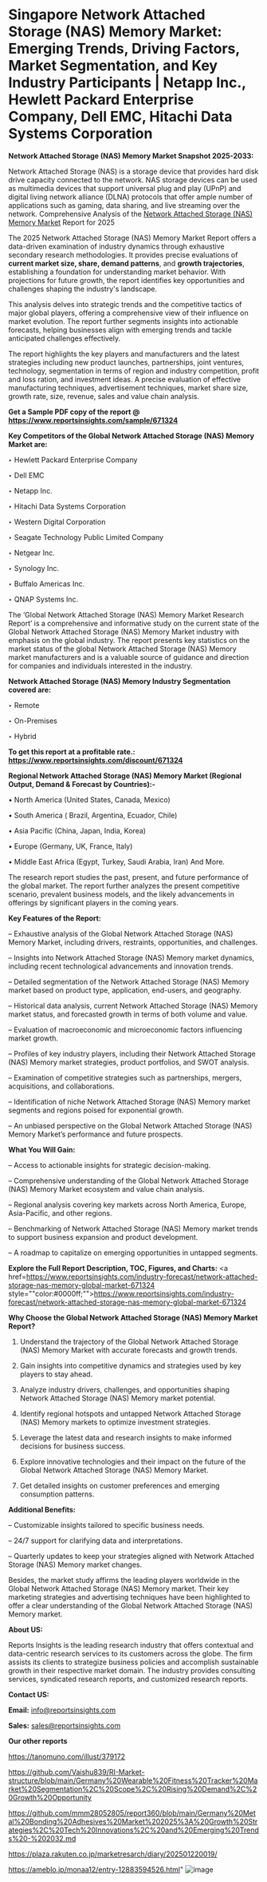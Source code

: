 # Singapore Network Attached Storage (NAS) Memory Market: Emerging Trends, Driving Factors, Market Segmentation, and Key Industry Participants | Netapp Inc., Hewlett Packard Enterprise Company, Dell EMC, Hitachi Data Systems Corporation

<strong>Network Attached Storage (NAS) Memory Market Snapshot 2025-2033:</strong>

Network Attached Storage (NAS) is a storage device that provides hard disk drive capacity connected to the network. NAS storage devices can be used as multimedia devices that support universal plug and play (UPnP) and digital living network alliance (DLNA) protocols that offer ample number of applications such as gaming, data sharing, and live streaming over the network. Comprehensive Analysis of the <a href=https://www.reportsinsights.com/sample/671324>Network Attached Storage (NAS) Memory Market</a> Report for 2025

The 2025 Network Attached Storage (NAS) Memory Market Report offers a data-driven examination of industry dynamics through exhaustive secondary research methodologies. It provides precise evaluations of <strong>current market size, share, demand patterns</strong>, and <strong>growth trajectories</strong>, establishing a foundation for understanding market behavior. With projections for future growth, the report identifies key opportunities and challenges shaping the industry's landscape.

This analysis delves into strategic trends and the competitive tactics of major global players, offering a comprehensive view of their influence on market evolution. The report further segments insights into actionable forecasts, helping businesses align with emerging trends and tackle anticipated challenges effectively.

The report highlights the key players and manufacturers and the latest strategies including new product launches, partnerships, joint ventures, technology, segmentation in terms of region and industry competition, profit and loss ration, and investment ideas. A precise evaluation of effective manufacturing techniques, advertisement techniques, market share size, growth rate, size, revenue, sales and value chain analysis.

<strong>Get a Sample PDF copy of the report @ <a href=https://www.reportsinsights.com/sample/671324 style=color:#0000ff;>https://www.reportsinsights.com/sample/671324</a></strong>

<strong>Key Competitors of the Global Network Attached Storage (NAS) Memory Market are:</strong>

‣ Hewlett Packard Enterprise Company

‣ Dell EMC

‣ Netapp Inc.

‣ Hitachi Data Systems Corporation

‣ Western Digital Corporation

‣ Seagate Technology Public Limited Company

‣ Netgear Inc.

‣ Synology Inc.

‣ Buffalo Americas Inc.

‣ QNAP Systems Inc.

The ‘Global Network Attached Storage (NAS) Memory Market Research Report’ is a comprehensive and informative study on the current state of the Global Network Attached Storage (NAS) Memory Market industry with emphasis on the global industry. The report presents key statistics on the market status of the global Network Attached Storage (NAS) Memory market manufacturers and is a valuable source of guidance and direction for companies and individuals interested in the industry.

<strong>Network Attached Storage (NAS) Memory Industry Segmentation covered are:</strong>

‣ Remote

‣ On-Premises

‣ Hybrid

<strong>To get this report at a profitable rate.: <a href=https://www.reportsinsights.com/discount/671324 style=color:#0000ff;>https://www.reportsinsights.com/discount/671324</a></strong>

<strong>Regional Network Attached Storage (NAS) Memory Market (Regional Output, Demand &amp; Forecast by Countries):-</strong>

• North America (United States, Canada, Mexico)

• South America ( Brazil, Argentina, Ecuador, Chile)

• Asia Pacific (China, Japan, India, Korea)

• Europe (Germany, UK, France, Italy)

• Middle East Africa (Egypt, Turkey, Saudi Arabia, Iran) And More.

The research report studies the past, present, and future performance of the global market. The report further analyzes the present competitive scenario, prevalent business models, and the likely advancements in offerings by significant players in the coming years.

<strong>Key Features of the Report:</strong>

– Exhaustive analysis of the Global Network Attached Storage (NAS) Memory Market, including drivers, restraints, opportunities, and challenges.

– Insights into Network Attached Storage (NAS) Memory market dynamics, including recent technological advancements and innovation trends.

– Detailed segmentation of the Network Attached Storage (NAS) Memory market based on product type, application, end-users, and geography.

– Historical data analysis, current Network Attached Storage (NAS) Memory market status, and forecasted growth in terms of both volume and value.

– Evaluation of macroeconomic and microeconomic factors influencing market growth.

– Profiles of key industry players, including their Network Attached Storage (NAS) Memory market strategies, product portfolios, and SWOT analysis.

– Examination of competitive strategies such as partnerships, mergers, acquisitions, and collaborations.

– Identification of niche Network Attached Storage (NAS) Memory market segments and regions poised for exponential growth.

– An unbiased perspective on the Global Network Attached Storage (NAS) Memory Market’s performance and future prospects.

<strong>What You Will Gain:</strong>

– Access to actionable insights for strategic decision-making.

– Comprehensive understanding of the Global Network Attached Storage (NAS) Memory Market ecosystem and value chain analysis.

– Regional analysis covering key markets across North America, Europe, Asia-Pacific, and other regions.

– Benchmarking of Network Attached Storage (NAS) Memory market trends to support business expansion and product development.

– A roadmap to capitalize on emerging opportunities in untapped segments.

<strong>Explore the Full Report Description, TOC, Figures, and Charts:</strong>
<a href=https://www.reportsinsights.com/industry-forecast/network-attached-storage-nas-memory-global-market-671324 style=""color:#0000ff;"">https://www.reportsinsights.com/industry-forecast/network-attached-storage-nas-memory-global-market-671324</a>

<strong>Why Choose the Global Network Attached Storage (NAS) Memory Market Report?</strong>

1. Understand the trajectory of the Global Network Attached Storage (NAS) Memory Market with accurate forecasts and growth trends.

2. Gain insights into competitive dynamics and strategies used by key players to stay ahead.

3. Analyze industry drivers, challenges, and opportunities shaping Network Attached Storage (NAS) Memory market potential.

4. Identify regional hotspots and untapped Network Attached Storage (NAS) Memory markets to optimize investment strategies.

5. Leverage the latest data and research insights to make informed decisions for business success.

6. Explore innovative technologies and their impact on the future of the Global Network Attached Storage (NAS) Memory Market.

7. Get detailed insights on customer preferences and emerging consumption patterns.

<strong>Additional Benefits:</strong>

– Customizable insights tailored to specific business needs.

– 24/7 support for clarifying data and interpretations.

– Quarterly updates to keep your strategies aligned with Network Attached Storage (NAS) Memory market changes.

Besides, the market study affirms the leading players worldwide in the Global Network Attached Storage (NAS) Memory market. Their key marketing strategies and advertising techniques have been highlighted to offer a clear understanding of the Global Network Attached Storage (NAS) Memory market.

<strong><strong>About US</strong>:</strong>

Reports Insights is the leading research industry that offers contextual and data-centric research services to its customers across the globe. The firm assists its clients to strategize business policies and accomplish sustainable growth in their respective market domain. The industry provides consulting services, syndicated research reports, and customized research reports.

<strong>Contact US:</strong>

<p class=><b>Email:</b> <a href=mailto:info@reportsinsights.com>info@reportsinsights.com</a></p>
<p class=><b>Sales:</b> <a href=mailto:sales@reportsinsights.com>sales@reportsinsights.com</a></p>

<strong>Our other reports</strong>

<a href=https://tanomuno.com/illust/379172>https://tanomuno.com/illust/379172</a>

<a href=https://github.com/Vaishu839/RI-Market-structure/blob/main/Germany%20Wearable%20Fitness%20Tracker%20Market%20Segmentation%2C%20Scope%2C%20Rising%20Demand%2C%20Growth%20Opportunity>https://github.com/Vaishu839/RI-Market-structure/blob/main/Germany%20Wearable%20Fitness%20Tracker%20Market%20Segmentation%2C%20Scope%2C%20Rising%20Demand%2C%20Growth%20Opportunity</a>

<a href=https://github.com/mmm28052805/report360/blob/main/Germany%20Metal%20Bonding%20Adhesives%20Market%202025%3A%20Growth%20Strategies%2C%20Tech%20Innovations%2C%20and%20Emerging%20Trends%20-%202032.md>https://github.com/mmm28052805/report360/blob/main/Germany%20Metal%20Bonding%20Adhesives%20Market%202025%3A%20Growth%20Strategies%2C%20Tech%20Innovations%2C%20and%20Emerging%20Trends%20-%202032.md</a>

<a href=https://plaza.rakuten.co.jp/marketresarch/diary/202501220019/>https://plaza.rakuten.co.jp/marketresarch/diary/202501220019/</a>

<a href=https://ameblo.jp/monaa12/entry-12883594526.html>https://ameblo.jp/monaa12/entry-12883594526.html</a>"
![image](https://github.com/user-attachments/assets/f6954f6d-95ec-4801-886c-726baf31b93c)
